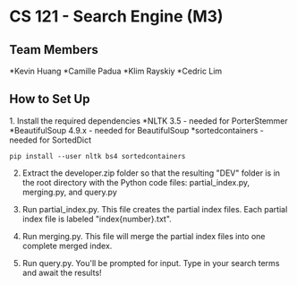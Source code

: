 <h1>CS 121 - Search Engine (M3)</h1>
<h2>Team Members</h2>
*Kevin Huang
*Camille Padua
*Klim Rayskiy
*Cedric Lim

<h2>How to Set Up</h2>
1. Install the required dependencies
*NLTK 3.5 - needed for PorterStemmer
*BeautifulSoup 4.9.x - needed for BeautifulSoup
*sortedcontainers - needed for SortedDict

```
pip install --user nltk bs4 sortedcontainers
```

2. Extract the developer.zip folder so that the resulting "DEV" folder
is in the root directory with the Python code files: 
partial\_index.py, merging.py, and query.py 

3. Run partial\_index.py. This file creates the partial index files.
Each partial index file is labeled "index\{number\}.txt".

4. Run merging.py. This file will merge the partial index files into 
one complete merged index.

5. Run query.py. You'll be prompted for input. Type in your search terms
and await the results!
